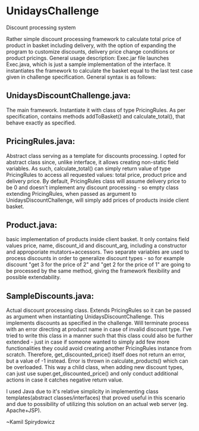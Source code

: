 # UnidaysChallenge
Discount processing system

Rather simple discount processing framework to calculate total price of product in basket including delivery, with the option of expanding the program to customize discounts, delivery price change conditions or product pricings. 
General usage description:
Exec.jar file launches Exec.java, which is just a sample implementation of the interface. It instantiates the framework to calculate the basket equal to the last test case given in challenge specification. 
General syntax is as follows:
## UnidaysDiscountChallenge.java: 
The main framework. Instantiate it with class of type PricingRules. As per specification, contains methods addToBasket() and calculate_total(), that behave exactly as specified. 
## PricingRules.java: 
Abstract class serving as a template for discounts processing. I opted for abstract class since, unlike interface, it allows creating non-static field variables. As such, calculate_total() can simply return value of type PricingRules to access all requested values: total price, product price and delivery price. By default, PricingRules class will assume delivery price to be 0 and doesn't implement any discount processing - so empty class extending PricingRules, when passed as argument to UnidaysDiscountChallenge, will simply add prices of products inside client basket.
## Product.java: 
basic implementation of products inside client basket. It only contains field values price, name, discount_id and discount_arg, including a constructor and approporiate mutators+accessors. Two separate variables are used to process discounts in order to generalize discount types - so for example discount "get 3 for the price of 2" and "get 2 for the price of 1" are going to be processed by the same method, giving the framework flexibility and possible extendability.
## SampleDiscounts.java: 
Actual discount processing class. Extends PricingRules so it can be passed as argument when instantiating UnidaysDiscountChallenge. This implements discounts as specified in the challenge. Will terminate process with an error directing at product name in case of invalid discount type. I've tried to write this class in a manner such that this class could also be further extended - just in case if someone wanted to simply add few more functionalities they could avoid creating another PricingRules instance from scratch. Therefore, get_discounted_price() itself does not return an error, but a value of -1 instead. Error is thrown in calculate_products() which can be overloaded. This way a child class, when adding new discount types, can just use super.get_discounted_price() and only conduct additional actions in case it catches negative return value.

I used Java due to it's relative simplicity in implementing class templates(abstract classes/interfaces) that proved useful in this scenario and due to possibility of utilizing this solution on an actual web server (eg. Apache+JSP).

~Kamil Spirydowicz

